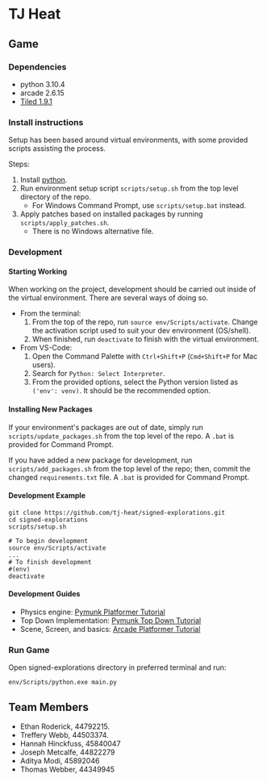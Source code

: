 # TJ Heat

## Game
### Dependencies

- python 3.10.4
- arcade 2.6.15
- [Tiled 1.9.1](https://www.mapeditor.org/)



### Install instructions

Setup has been based around virtual environments, with some provided scripts assisting the process.

Steps:

1. Install [python](https://www.python.org/downloads/).
2. Run environment setup script `scripts/setup.sh` from the top level directory of the repo. 
   - For Windows Command Prompt, use `scripts/setup.bat` instead.
3. Apply patches based on installed packages by running `scripts/apply_patches.sh`.
   - There is no Windows alternative file. 



### Development

#### Starting Working

When working on the project, development should be carried out inside of the virtual environment. There are several ways of doing so.

- From the terminal:
  1. From the top of the repo, run `source env/Scripts/activate`. Change the activation script used to suit your dev environment (OS/shell).
  2. When finished, run `deactivate` to finish with the virtual environment.
- From VS-Code:
  1. Open the Command Palette with `Ctrl+Shift+P` (`Cmd+Shift+P` for Mac users).
  2. Search for `Python: Select Interpreter`.
  3. From the provided options, select the Python version listed as `('env': venv)`. It should be the recommended option.

#### Installing New Packages

If your environment's packages are out of date, simply run `scripts/update_packages.sh` from the top level of the repo. A `.bat` is provided for Command Prompt.

If you have added a new package for development, run `scripts/add_packages.sh` from the top level of the repo; then, commit the changed `requirements.txt` file. A `.bat` is provided for Command Prompt.

#### Development Example

``` shell
git clone https://github.com/tj-heat/signed-explorations.git
cd signed-explorations
scripts/setup.sh

# To begin development
source env/Scripts/activate
...
# To finish development
#(env)
deactivate
```

#### Development Guides

- Physics engine: [Pymunk Platformer Tutorial](https://api.arcade.academy/en/latest/tutorials/pymunk_platformer/index.html)
- Top Down Implementation: [Pymunk Top Down Tutorial](https://api.arcade.academy/en/latest/examples/pymunk_demo_top_down.html)
- Scene, Screen, and basics: [Arcade Platformer Tutorial](https://api.arcade.academy/en/latest/examples/platform_tutorial/index.html)



### Run Game

Open signed-explorations directory in preferred terminal and run:

``` shell
env/Scripts/python.exe main.py
```



## Team Members

- Ethan Roderick, 44792215.
- Treffery Webb, 44503374.
- Hannah Hinckfuss, 45840047
- Joseph Metcalfe, 44822279
- Aditya Modi, 45892046
- Thomas Webber, 44349945
